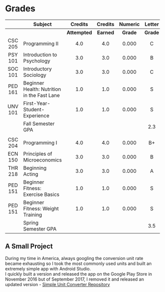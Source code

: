 # Grades 
| | Subject | Credits | Credits | Numeric | Letter |
| :--: | --- | :--: | :--: | :--: | :--: |
| |  | __Attempted__ | __Earned__ | __Grade__ | __Grade__ |
| CSC 205 | Programming II | 4.0 | 4.0 | 0.000 | C |
| PSY 101 | Introduction to Psychology | 3.0 | 3.0 | 0.000 | B |
| SOC 101 | Introductory Sociology | 3.0 | 3.0 | 0.000 | C |
| PED 161 | Beginner Health: Nutrition in the Fast Lane | 1.0 | 1.0 | 0.000 | S |
| UNV 101 | First-Year-Student-Experience | 1.0 | 1.0 | 0.000 | S |
|  | Fall Semester GPA |  |  |  | 2.3 |
|  |  |  |  |  |  |
| CSC 204 | Programming I | 4.0 | 4.0 | 0.000 | B+ |
| ECN 150 | Principles of Microeconomics | 3.0 | 3.0 | 0.000 | B |
| THR 218 | Beginning Acting | 3.0 | 3.0 | 0.000 | A |
| PED 151 | Beginner Fitness: Exercise Basics| 1.0 | 1.0 | 0.000 | S |
| PED 151 | Beginner Fitness: Weight Training | 1.0 | 1.0 | 0.000 | S |
|  | Spring Semester GPA |  |  |  | 3.5 |

## A Small Project
During my time in America, always googling the conversion unit rate became exhausting so I took the most commonly used units and built an extremely simple app with Android Studio.\
I quickly built a version and released the app on the Google Play Store in November 2016 but of September 2017, I removed it and released an updated version - [Simple Unit Converter Repository](https://github.com/yuchingho/SimpleUnitConverter)
